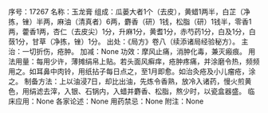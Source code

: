 序号：17267
名称：玉龙膏
组成：瓜蒌大者1个（去皮），黄蜡1两半，白芷（净拣，锉）半两，麻油（清真者）6两，麝香（研）1钱，松脂（研）1钱半，零香1两，藿香1两，杏仁（去皮尖）1分，升麻1分，黄耆1分，赤芍药1分，白及1分，白蔹1分，甘草（净拣，锉）1分。
出处：《局方》卷八（续添诸局经验秘方）。
主治：一切折伤，疮肿。
加减：None
功效：摩风止痛，消肿化毒，兼灭瘢痕。
用法用量：每用少许，薄摊绢帛上贴。若头面风癣痒，疮肿疼痛，并涂磨令热，频频用之。如耳鼻中肉铃，用纸拈子每日点之，至1月即愈。如治灸疮及小儿瘤疮，涂之。
制备方法：上以油浸7日，却比出油，先炼令香熟，放冷入诸药，慢火煎黄色，用绢滤去滓，入银、石锅内，入蜡并麝香、松脂，熬少时，以瓷盒器盛。
临床应用：None
各家论述：None
用药禁忌：None
附注：None
